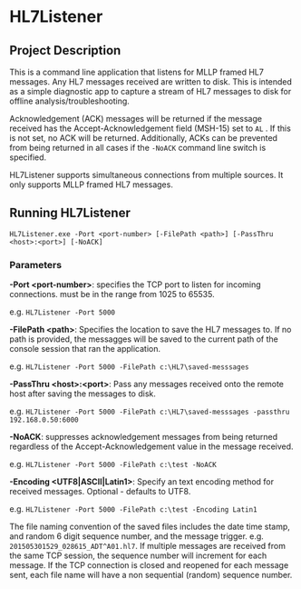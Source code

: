 # HL7Listener

## Project Description
This is a command line application that listens for MLLP framed HL7 messages.  Any HL7 messages received are written to disk. This is intended as a simple diagnostic app to capture a stream of HL7 messages to disk for offline analysis/troubleshooting.

Acknowledgement (ACK) messages will be returned if the message received has the Accept-Acknowledgement field (MSH-15) set to `AL` . If this is not set, no ACK will be returned.  Additionally, ACKs can be prevented from being returned in all cases if the `-NoACK` command line switch is specified. 

HL7Listener supports simultaneous connections from multiple sources. It only supports MLLP framed HL7 messages.

## Running HL7Listener

```
HL7Listener.exe -Port <port-number> [-FilePath <path>] [-PassThru <host>:<port>] [-NoACK]
```

### Parameters

__-Port \<port-number\>__: specifies the TCP port to listen for incoming connections.  <port-number> must be in the range from 1025 to 65535.  

e.g. `HL7Listener -Port 5000`

__-FilePath \<path\>__:  Specifies the location to save the HL7 messages to. If no path is provided, the messagges will be saved to the current path of the console session that ran the application. 

e.g.  `HL7Listener -Port 5000 -FilePath c:\HL7\saved-messsages`

__-PassThru \<host\>:\<port\>__: Pass any messages received onto the remote host after saving the messages to disk. 

e.g. `HL7Listener -Port 5000 -FilePath c:\HL7\saved-messsages -passthru 192.168.0.50:6000`

__-NoACK__: suppresses acknowledgement messages from being returned regardless of the Accept-Acknowledgement value in the message received.  

e.g.  `HL7Listener -Port 5000 -FilePath c:\test -NoACK`

__-Encoding \<UTF8|ASCII|Latin1\>__: Specify an text encoding method for received messages. Optional - defaults to UTF8.

 e.g.  `HL7Listener -Port 5000 -FilePath c:\test -Encoding Latin1`


The file naming convention of the saved files includes the date time stamp, and random 6 digit sequence number, and the message trigger. e.g. `201505301529_028615_ADT^A01.hl7`. If multiple messages are received from the same TCP session, the sequence number will increment for each message. If the TCP connection is closed  and reopened for each message sent, each file name will have a non sequential (random) sequence number.

